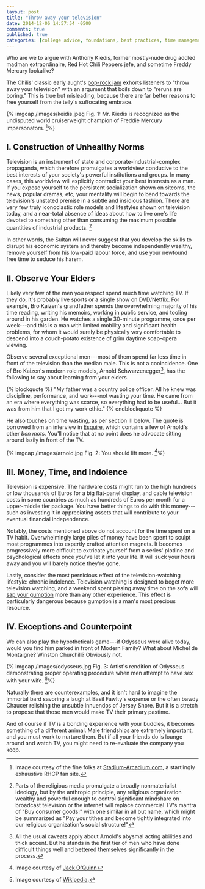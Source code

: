 ```yaml
---
layout: post
title: "Throw away your television"
date: 2014-12-06 14:57:54 -0500
comments: true
published: true
categories: [college advice, foundations, best practices, time management]
---
```


Who are we to argue with Anthony Kiedis, former mostly-nude drug addled madman extraordinaire, Red Hot Chili Peppers jefe, and sometime Freddy Mercury lookalike? 

<!--more-->

The Chilis' classic early aught's [pop-rock jam](https://www.youtube.com/watch?v=xLkD7V07f_E) exhorts listeners to "throw away your television" with an argument that boils down to "reruns are boring." This is true but misleading, because there are far better reasons to free yourself from the telly's suffocating embrace. 

{% imgcap /images/keidis.jpeg Fig. 1: Mr. Kiedis is recognized as the undisputed world cruiserweight champion of Freddie Mercury impersonators. [^2]%} 

## I. Construction of Unhealthy Norms

Television is an instrument of state and corporate-industrial-complex propaganda, which therefore promulgates a worldview conducive to the best interests of your society's powerful institutions and groups. In many cases, this worldview will explicitly contradict your best interests as a man. If you expose yourself to the persistent socialization shown on sitcoms, the news, popular dramas, etc, your mentality will begin to bend towards the television's unstated premise in a subtle and insidious fashion. There are very few truly iconoclastic role models and lifestyles shown on television today, and a near-total absence of ideas about how to live one's life devoted to something other than consuming the maximum possible quantities of industrial products. [^1] 

In other words, the Sultan will never suggest that you develop the skills to disrupt his economic system and thereby become independently wealthy, remove yourself from his low-paid labour force, and use your newfound free time to seduce his harem.

## II. Observe Your Elders
Likely very few of the men you respect spend much time watching TV. If they do, it's probably live sports or a single show on DVD/Netflix. For example, Bro Kaizen's grandfather spends the overwhelming majority of his time reading, writing his memoirs, working in public service, and tooling around in his garden. He watches a single 30-minute programme, once per week---and this is a man with limited mobility and significant health problems, for whom it would surely be physically very comfortable to descend into a couch-potato existence of grim daytime soap-opera viewing.

Observe several exceptional men---most of them spend far less time in front of the television than the median male. This is not a cooincidence. One of Bro Kaizen's modern role models, Arnold Schwarzenegger[^3], has the following to say about learning from your elders.

{% blockquote %}
"My father was a country police officer. All he knew was discipline, performance, and work---not wasting your time. He came from an era where everything was scarce, so everything had to be useful... But it was from him that I got my work ethic."
{% endblockquote %}

He also touches on time wasting, as per section III below. The quote is borrowed from an interview in [Esquire](http://www.esquire.com/features/what-ive-learned/meaning-of-life-2013/arnold-schwarzenegger-quotes-0113), which contains a few of Arnold's other _bon mots._ You'll notice that at no point does he advocate sitting around lazily in front of the TV.


{% imgcap /images/arnold.jpg Fig. 2: You should lift more. [^4]%} 

## III. Money, Time, and Indolence
Television is expensive. The hardware costs might run to the high hundreds or low thousands of Euros for a big flat-panel display, and cable television costs in some countries as much as hundreds of Euros per month for a upper-middle tier package. You have better things to do with this money---such as investing it in appreciating assets that will contribute to your eventual financial independence. 

Notably, the costs mentioned above do not account for the time spent on a TV habit. Overwhelmingly large piles of money have been spent to sculpt most programmes into expertly crafted attention magnets. It becomes progressively more difficult to extricate yourself from a series' plotline and psychological effects once you've let it into your life. It will suck your hours away and you will barely notice they're gone. 

Lastly, consider the most pernicious effect of the television-watching lifestyle: chronic indolence. Television watching is designed to beget more television watching, and a weekend spent pissing away time on the sofa will [sap your gumption](http://bro-kaizen.github.io/blog/2014/11/17/husband-your-gumption/) more than any other experience. This effect is particularly dangerous because gumption is a man's most precious resource.

## IV. Exceptions and Counterpoint

We can also play the hypotheticals game---if Odysseus were alive today, would you find him parked in front of Modern Family? What about Michel de Montaigne? Winston Churchill? Obviously not.

{% imgcap /images/odysseus.jpg Fig. 3: Artist's rendition of Odysseus demonstrating proper operating procedure when men attempt to have sex with your wife. [^5]%} 

Naturally there are counterexamples, and it isn't hard to imagine the immortal bard savoring a laugh at Basil Fawlty's expense or the often bawdy Chaucer relishing the unsubtle innuendos of Jersey Shore. But it is a stretch to propose that those men would make TV their primary pastime.

And of course if TV is a bonding experience with your buddies, it becomes something of a different animal. Male friendships are extremely important, and you must work to nurture them. But if all your friends do is lounge around and watch TV, you might need to re-evaluate the company you keep. 

	
[^1]: Parts of the religious media promulgate a broadly nonmaterialist ideology, but by the anthropic principle, any religious organization wealthy and powerful enough to control significant mindshare on broadcast television or the internet will replace commercial TV's mantra of "Buy consumer goods!" with one similar in all but name, which might be summarized as "Pay your tithes and become tightly integrated into our religious organization's social structure!"

[^2]: Image courtesy of the fine folks at [Stadium-Arcadium.com](http://stadium-arcadium.com/04-02-2012/look-around-interactive-music-video-behind-the-scenes-part-three/red-hot-chili-peppers-news/article16224/attachment/anthony-kiedis-look-around-interactive-music-video-red-hot-chili-peppers-im-with-you-rhcp-0202), a startlingly exhaustive RHCP fan site. 

[^3]: All the usual caveats apply about Arnold's abysmal acting abilities and thick accent. But he stands in the first tier of men who have done difficult things well and bettered themselves significantly in the process.
 
[^4]: Image courtesy of [Jack O'Quinn](https://www.flickr.com/photos/46502813@N03/5343432134/)

[^5]: Image courtesy of [Wikipedia](http://de.wikipedia.org/wiki/Odysseus).